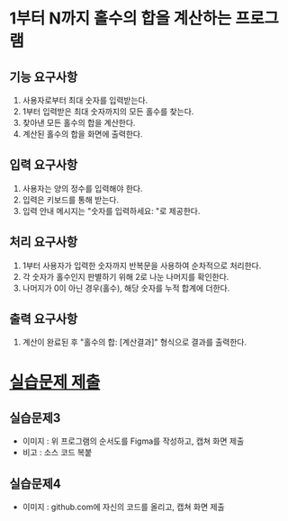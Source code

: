 
# 1부터 N까지 홀수의 합을 계산하는 프로그램

## 기능 요구사항

1. 사용자로부터 최대 숫자를 입력받는다.
2. 1부터 입력받은 최대 숫자까지의 모든 홀수를 찾는다.
3. 찾아낸 모든 홀수의 합을 계산한다.
4. 계산된 홀수의 합을 화면에 출력한다.

## 입력 요구사항

1. 사용자는 양의 정수를 입력해야 한다.
2. 입력은 키보드를 통해 받는다.
3. 입력 안내 메시지는 "숫자를 입력하세요: "로 제공한다.

## 처리 요구사항

1. 1부터 사용자가 입력한 숫자까지 반복문을 사용하여 순차적으로 처리한다.
2. 각 숫자가 홀수인지 판별하기 위해 2로 나눈 나머지를 확인한다.
3. 나머지가 0이 아닌 경우(홀수), 해당 숫자를 누적 합계에 더한다.

## 출력 요구사항

1. 계산이 완료된 후 "홀수의 합: [계산결과]" 형식으로 결과를 출력한다.


# [실습문제 제출](../../../Notice/실습문제%20제출.md)

## 실습문제3

- 이미지 : 위 프로그램의 순서도를 Figma를 작성하고, 캡쳐 화면 제출
- 비고 : 소스 코드 복붙

## 실습문제4

- 이미지 : github.com에 자신의 코드를 올리고, 캡쳐 화면 제출